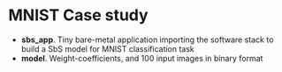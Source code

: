 # MNIST Case study
- **sbs_app**. Tiny bare-metal application importing the software stack to build a SbS model for MNIST classification task
- **model**. Weight-coefficients, and 100 input images in binary format
